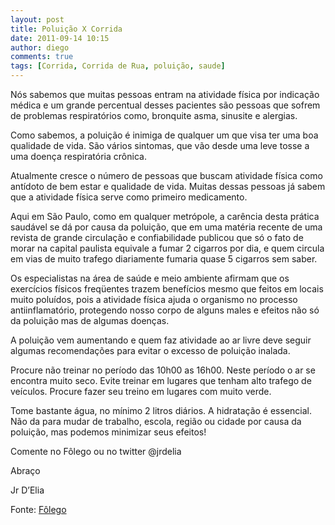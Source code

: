 ```yaml
---
layout: post
title: Poluição X Corrida
date: 2011-09-14 10:15
author: diego
comments: true
tags: [Corrida, Corrida de Rua, poluição, saude]
---
```

Nós sabemos que muitas pessoas entram na atividade física por indicação médica e um grande percentual desses pacientes são pessoas que sofrem de problemas respiratórios como, bronquite asma, sinusite e alergias.

Como sabemos, a poluição é inimiga de qualquer um que visa ter uma boa qualidade de vida. São vários sintomas, que vão desde uma leve tosse a uma doença respiratória crônica.

Atualmente cresce o número de pessoas que buscam  atividade física como antídoto de bem estar e qualidade de vida. Muitas dessas pessoas já sabem que a atividade física serve como primeiro medicamento.

Aqui em São Paulo, como em qualquer metrópole, a carência desta prática saudável se dá por causa da poluição, que em uma matéria recente de uma revista de grande circulação  e confiabilidade publicou que só o fato de morar na capital paulista equivale a fumar 2 cigarros por dia, e quem circula em vias de muito trafego diariamente fumaria quase 5 cigarros sem saber.

Os especialistas na área de saúde e meio ambiente afirmam que os exercícios físicos freqüentes trazem benefícios mesmo que feitos em locais muito poluídos, pois a atividade física ajuda o organismo no processo antiinflamatório, protegendo nosso corpo de alguns males e efeitos não só da poluição mas de algumas doenças.

A poluição vem aumentando e quem faz atividade ao ar livre deve seguir algumas recomendações para evitar o excesso de poluição inalada.

Procure não treinar no período das 10h00 as 16h00. Neste período o ar se encontra muito seco.
Evite treinar em lugares que tenham alto trafego de veículos.
Procure fazer seu treino em lugares com muito verde.
 

Tome bastante água, no mínimo 2 litros diários. A hidratação é essencial.
Não da para mudar de trabalho, escola, região ou cidade por causa da poluição, mas podemos minimizar seus efeitos!

 

Comente no Fôlego ou no twitter @jrdelia

 

Abraço

 

Jr D’Elia

Fonte: <a href="http://globoesporte.globo.com/platb/folego/2011/09/13/poluicao-x-corrida/" target="_blank">Fôlego</a>
